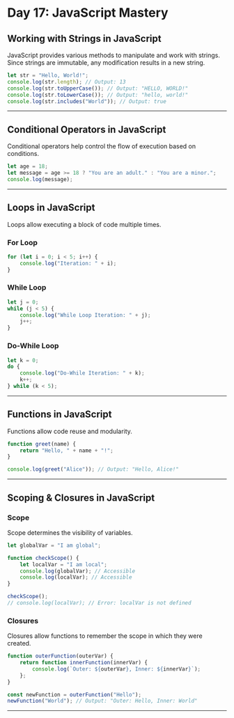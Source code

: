 # Day 17: JavaScript Mastery

## Working with Strings in JavaScript
JavaScript provides various methods to manipulate and work with strings. Since strings are immutable, any modification results in a new string.

```javascript
let str = "Hello, World!";
console.log(str.length); // Output: 13
console.log(str.toUpperCase()); // Output: "HELLO, WORLD!"
console.log(str.toLowerCase()); // Output: "hello, world!"
console.log(str.includes("World")); // Output: true
```

---

## Conditional Operators in JavaScript

Conditional operators help control the flow of execution based on conditions.

```javascript
let age = 18;
let message = age >= 18 ? "You are an adult." : "You are a minor.";
console.log(message);
```

---

## Loops in JavaScript

Loops allow executing a block of code multiple times.

### For Loop
```javascript
for (let i = 0; i < 5; i++) {
    console.log("Iteration: " + i);
}
```

### While Loop
```javascript
let j = 0;
while (j < 5) {
    console.log("While Loop Iteration: " + j);
    j++;
}
```

### Do-While Loop
```javascript
let k = 0;
do {
    console.log("Do-While Iteration: " + k);
    k++;
} while (k < 5);
```

---

## Functions in JavaScript

Functions allow code reuse and modularity.

```javascript
function greet(name) {
    return "Hello, " + name + "!";
}

console.log(greet("Alice")); // Output: "Hello, Alice!"
```

---

## Scoping & Closures in JavaScript

### Scope
Scope determines the visibility of variables.

```javascript
let globalVar = "I am global";

function checkScope() {
    let localVar = "I am local";
    console.log(globalVar); // Accessible
    console.log(localVar); // Accessible
}

checkScope();
// console.log(localVar); // Error: localVar is not defined
```

### Closures
Closures allow functions to remember the scope in which they were created.

```javascript
function outerFunction(outerVar) {
    return function innerFunction(innerVar) {
        console.log(`Outer: ${outerVar}, Inner: ${innerVar}`);
    };
}

const newFunction = outerFunction("Hello");
newFunction("World"); // Output: "Outer: Hello, Inner: World"
```

---

